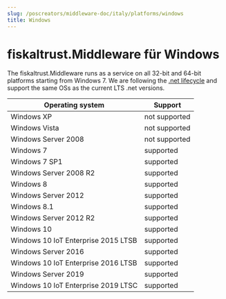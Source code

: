 ```yaml
---
slug: /poscreators/middleware-doc/italy/platforms/windows
title: Windows
---
```


# fiskaltrust.Middleware für Windows

The fiskaltrust.Middleware runs as a service on all 32-bit and 64-bit platforms starting from Windows 7. We are following the [.net lifecycle](https://learn.microsoft.com/en-us/lifecycle/products/microsoft-net-and-net-core) and support the same OSs as the current LTS .net versions. 

| Operating system                    | Support       |
| ----------------------------------- | ------------- |
| Windows XP                          | not supported |
| Windows Vista                       | not supported |
| Windows Server 2008                 | not supported |
| Windows 7                           | supported     |
| Windows 7 SP1                       | supported     |
| Windows Server 2008 R2              | supported     |
| Windows 8                           | supported     |
| Windows Server 2012                 | supported     |
| Windows 8.1                         | supported     |
| Windows Server 2012 R2              | supported     |
| Windows 10                          | supported     |
| Windows 10 IoT Enterprise 2015 LTSB | supported     |
| Windows Server 2016                 | supported     |
| Windows 10 IoT Enterprise 2016 LTSB | supported     |
| Windows Server 2019                 | supported     |
| Windows 10 IoT Enterprise 2019 LTSC | supported     |
